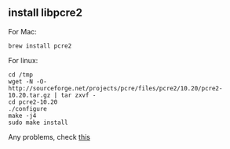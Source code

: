 ## install libpcre2

For Mac:
```
brew install pcre2
```

For linux:
```
cd /tmp
wget -N -O- http://sourceforge.net/projects/pcre/files/pcre2/10.20/pcre2-10.20.tar.gz | tar zxvf -
cd pcre2-10.20
./configure
make -j4
sudo make install
```
Any problems, check [this](http://www.pcre.org/)
